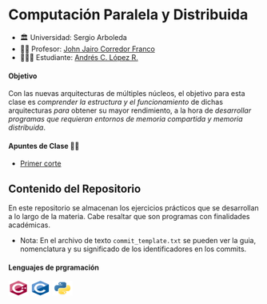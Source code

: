 # Computación Paralela y Distribuida
- 🏛 Universidad: Sergio Arboleda
- 👨‍🏫 Profesor: [John Jairo Corredor Franco](https://github.com/corredor-john/corredor-john)
- 👨🏻‍💻 Estudiante: [Andrés C. López R.](https://github.com/ACLXRD)

#### Objetivo 
Con las nuevas arquitecturas de múltiples núcleos, el objetivo para esta clase es <em>comprender la estructura y el funcionamiento</em> de dichas arquitecturas <em>para</em> obtener su mayor rendimiento, a la hora de <em>desarrollar programas que requieran entornos de memoria compartida y memoria distribuida</em>.

#### Apuntes de Clase ✍🏻
- [Primer corte](https://drive.google.com/drive/folders/1bSSGWXae9LOlL0mhnv9a1AVnyrN3fWAi?usp=sharing)

## Contenido del Repositorio
En este repositorio se almacenan los ejercicios prácticos que se desarrollan a lo largo de la materia. Cabe resaltar que son programas con finalidades académicas.
- Nota: En el archivo de texto <code>commit_template.txt</code> se pueden ver la guia, nomenclatura y su significado de los identificadores en los commits.

#### Lenguajes de prgramación
<div dir="auto">
  <img align="center" alt="C++" height="30" width="40" src="https://raw.githubusercontent.com/devicons/devicon/master/icons/cplusplus/cplusplus-original.svg" style="max-width: 100%;">
  <img align="center" alt="C" height="30" width="40" src="https://raw.githubusercontent.com/devicons/devicon/master/icons/c/c-original.svg" style="max-width: 100%;">
  <img align="center" alt="Python" height="30" width="40" src="https://raw.githubusercontent.com/devicons/devicon/master/icons/python/python-original.svg" style="max-width: 100%;">
</div>

